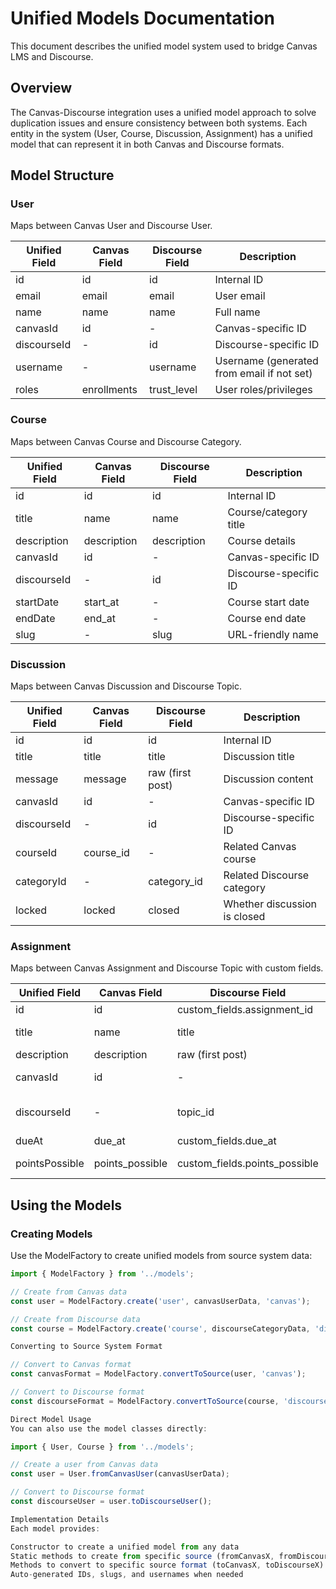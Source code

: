 # Unified Models Documentation

This document describes the unified model system used to bridge Canvas LMS and Discourse.

## Overview

The Canvas-Discourse integration uses a unified model approach to solve duplication issues and ensure consistency between both systems. Each entity in the system (User, Course, Discussion, Assignment) has a unified model that can represent it in both Canvas and Discourse formats.

## Model Structure

### User

Maps between Canvas User and Discourse User.

| Unified Field | Canvas Field | Discourse Field | Description |
|---------------|--------------|-----------------|-------------|
| id | id | id | Internal ID |
| email | email | email | User email |
| name | name | name | Full name |
| canvasId | id | - | Canvas-specific ID |
| discourseId | - | id | Discourse-specific ID |
| username | - | username | Username (generated from email if not set) |
| roles | enrollments | trust_level | User roles/privileges |

### Course

Maps between Canvas Course and Discourse Category.

| Unified Field | Canvas Field | Discourse Field | Description |
|---------------|--------------|-----------------|-------------|
| id | id | id | Internal ID |
| title | name | name | Course/category title |
| description | description | description | Course details |
| canvasId | id | - | Canvas-specific ID |
| discourseId | - | id | Discourse-specific ID |
| startDate | start_at | - | Course start date |
| endDate | end_at | - | Course end date |
| slug | - | slug | URL-friendly name |

### Discussion

Maps between Canvas Discussion and Discourse Topic.

| Unified Field | Canvas Field | Discourse Field | Description |
|---------------|--------------|-----------------|-------------|
| id | id | id | Internal ID |
| title | title | title | Discussion title |
| message | message | raw (first post) | Discussion content |
| canvasId | id | - | Canvas-specific ID |
| discourseId | - | id | Discourse-specific ID |
| courseId | course_id | - | Related Canvas course |
| categoryId | - | category_id | Related Discourse category |
| locked | locked | closed | Whether discussion is closed |

### Assignment

Maps between Canvas Assignment and Discourse Topic with custom fields.

| Unified Field | Canvas Field | Discourse Field | Description |
|---------------|--------------|-----------------|-------------|
| id | id | custom_fields.assignment_id | Internal ID |
| title | name | title | Assignment title |
| description | description | raw (first post) | Instructions |
| canvasId | id | - | Canvas-specific ID |
| discourseId | - | topic_id | Related Discourse topic |
| dueAt | due_at | custom_fields.due_at | Due date |
| pointsPossible | points_possible | custom_fields.points_possible | Maximum points |

## Using the Models

### Creating Models

Use the ModelFactory to create unified models from source system data:

```javascript
import { ModelFactory } from '../models';

// Create from Canvas data
const user = ModelFactory.create('user', canvasUserData, 'canvas');

// Create from Discourse data
const course = ModelFactory.create('course', discourseCategoryData, 'discourse');

Converting to Source System Format

// Convert to Canvas format
const canvasFormat = ModelFactory.convertToSource(user, 'canvas');

// Convert to Discourse format
const discourseFormat = ModelFactory.convertToSource(course, 'discourse');

Direct Model Usage
You can also use the model classes directly:

import { User, Course } from '../models';

// Create a user from Canvas data
const user = User.fromCanvasUser(canvasUserData);

// Convert to Discourse format
const discourseUser = user.toDiscourseUser();

Implementation Details
Each model provides:

Constructor to create a unified model from any data
Static methods to create from specific source (fromCanvasX, fromDiscourseX)
Methods to convert to specific source format (toCanvasX, toDiscourseX)
Auto-generated IDs, slugs, and usernames when needed

